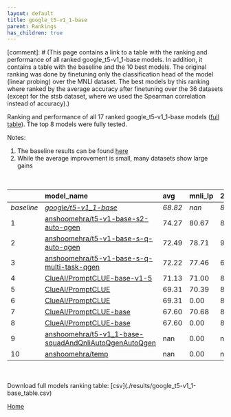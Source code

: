 ```yaml
---
layout: default
title: google_t5-v1_1-base
parent: Rankings
has_children: true
---
```

[comment]: # (This page contains a link to a table with the ranking and performance of all ranked google_t5-v1_1-base models. In addition, it contains a table with the baseline and the 10 best models. The original ranking was done by finetuning only the classification head of the model (linear probing) over the MNLI dataset.  The best models  by this ranking where ranked by the average accuracy after finetuning over the 36 datasets (except for the stsb dataset, where we used the Spearman correlation instead of accuracy).)

Ranking and performance of all 17 ranked google_t5-v1_1-base models ([full table](./results/google_t5-v1_1-base_table.csv)).  The top 8 models were fully tested.

Notes:
1. The baseline results can be found [here](google_t5-v1_1-base_pretrain_scores_table)
1. While the average improvement is small, many datasets show large gains
<br>


|            | model_name                                                                                                                                                                                                                                                                                                                                                                                                                                                                                                                                                                                                                                                                                                                                                | avg     | mnli_lp   | 20_newsgroup   | ag_news   | amazon_reviews_multi   | anli    | boolq   | cb      | cola    | copa    | dbpedia   | esnli   | financial_phrasebank   | imdb    | isear   | mnli    | mrpc    | multirc   | poem_sentiment   | qnli    | qqp     | rotten_tomatoes   | rte     | sst2    | sst_5bins   | stsb    | trec_coarse   | trec_fine   | tweet_ev_emoji   | tweet_ev_emotion   | tweet_ev_hate   | tweet_ev_irony   | tweet_ev_offensive   | tweet_ev_sentiment   | wic     | wnli    | wsc     | yahoo_answers   |
|:-----------|:----------------------------------------------------------------------------------------------------------------------------------------------------------------------------------------------------------------------------------------------------------------------------------------------------------------------------------------------------------------------------------------------------------------------------------------------------------------------------------------------------------------------------------------------------------------------------------------------------------------------------------------------------------------------------------------------------------------------------------------------------------|:--------|:----------|:---------------|:----------|:-----------------------|:--------|:--------|:--------|:--------|:--------|:----------|:--------|:-----------------------|:--------|:--------|:--------|:--------|:----------|:-----------------|:--------|:--------|:------------------|:--------|:--------|:------------|:--------|:--------------|:------------|:-----------------|:-------------------|:----------------|:-----------------|:---------------------|:---------------------|:--------|:--------|:--------|:----------------|
| *baseline* | *[google/t5-v1_1-base](google/t5-v1_1-base_pretrain_scores_table)*                                                                                                                                                                                                                                                                                                                                                                                                                                                                                                                                                                                                                                                                                        | *68.82* | *nan*     | *82.88*        | *88.18*   | *66.91*                | *38.06* | *65.57* | *55.45* | *70.18* | *40.50* | *70.77*   | *85.58* | *66.74*                | *92.99* | *71.06* | *75.51* | *72.83* | *56.14*   | *68.08*          | *89.37* | *83.60* | *86.05*           | *60.58* | *93.72* | *51.84*     | *68.79* | *93.25*       | *82.07*     | *33.46*          | *75.61*            | *51.52*         | *67.62*          | *82.61*              | *69.88*              | *55.84* | *46.90* | *48.32* | *69.26*         |
| 1          | [anshoomehra/t5-v1-base-s2-auto-qgen](model_gain_chart?avg=5.45&mnli_lp=nan&20_newsgroup=5.49&ag_news=-11.81&amazon_reviews_multi=15.19&anli=10.03&boolq=-11.57&cb=5.49&cola=5.56&copa=22.96&dbpedia=12.89&esnli=-37.49&financial_phrasebank=3.23&imdb=-47.51&isear=20.54&mnli=16.05&mrpc=17.36&multirc=32.56&poem_sentiment=-1.82&qnli=-19.70&qqp=3.97&rotten_tomatoes=-7.58&rte=-4.24&sst2=-18.97&sst_5bins=1.35&stsb=2.16&trec_coarse=-0.59&trec_fine=-27.59&tweet_ev_emoji=53.16&tweet_ev_emotion=15.95&tweet_ev_hate=4.82&tweet_ev_irony=22.39&tweet_ev_offensive=-12.64&tweet_ev_sentiment=16.74&wic=14.89&wnli=43.11&wsc=23.38&yahoo_answers=28.34&model_name=anshoomehra%2Ft5-v1-base-s2-auto-qgen&base_name=google%2Ft5-v1_1-base)               | 74.27   | 80.67     | 88.37          | 76.37     | 82.09                  | 48.09   | 54.00   | 60.93   | 75.74   | 63.46   | 83.65     | 48.09   | 69.97                  | 45.48   | 91.60   | 91.56   | 90.19   | 88.70     | 66.26            | 69.68   | 87.56   | 78.47             | 56.34   | 74.74   | 53.20       | 70.95   | 92.66         | 54.48       | 86.63            | 91.56              | 56.34           | 90.01            | 69.97                | 86.63                | 70.73   | 90.01   | 71.70   | 97.60           |
| 2          | [anshoomehra/t5-v1-base-s-q-auto-qgen](model_gain_chart?avg=3.66&mnli_lp=nan&20_newsgroup=14.12&ag_news=-17.64&amazon_reviews_multi=-22.26&anli=6.44&boolq=4.18&cb=-0.45&cola=6.23&copa=19.98&dbpedia=20.03&esnli=4.16&financial_phrasebank=10.11&imdb=-40.50&isear=-0.42&mnli=-19.17&mrpc=8.05&multirc=9.85&poem_sentiment=18.32&qnli=0.37&qqp=6.08&rotten_tomatoes=6.27&rte=-16.08&sst2=-12.42&sst_5bins=14.28&stsb=15.89&trec_coarse=-0.89&trec_fine=1.58&tweet_ev_emoji=18.59&tweet_ev_emotion=-5.07&tweet_ev_hate=32.78&tweet_ev_irony=3.06&tweet_ev_offensive=7.07&tweet_ev_sentiment=-7.43&wic=-19.30&wnli=9.44&wsc=40.38&yahoo_answers=16.15&model_name=anshoomehra%2Ft5-v1-base-s-q-auto-qgen&base_name=google%2Ft5-v1_1-base)                   | 72.49   | 78.71     | 97.00          | 70.53     | 44.65                  | 44.50   | 69.76   | 55.00   | 76.41   | 60.48   | 90.80     | 89.74   | 76.85                  | 52.49   | 70.63   | 56.34   | 80.88   | 65.99     | 86.40            | 89.74   | 89.68   | 92.32             | 44.50   | 81.30   | 66.12       | 84.68   | 92.36         | 83.65       | 52.05            | 70.54              | 84.30           | 70.69            | 89.68                | 62.45                | 36.54   | 56.34   | 88.70   | 85.41           |
| 3          | [anshoomehra/t5-v1-base-s-q-multi-task-qgen](model_gain_chart?avg=3.40&mnli_lp=nan&20_newsgroup=-13.27&ag_news=-22.38&amazon_reviews_multi=4.90&anli=7.10&boolq=10.49&cb=29.03&cola=19.48&copa=51.26&dbpedia=12.72&esnli=3.78&financial_phrasebank=16.75&imdb=-27.19&isear=-17.99&mnli=-30.35&mrpc=-17.83&multirc=31.01&poem_sentiment=24.35&qnli=0.91&qqp=-23.08&rotten_tomatoes=-8.55&rte=8.01&sst2=-40.65&sst_5bins=25.07&stsb=-3.43&trec_coarse=-48.09&trec_fine=8.21&tweet_ev_emoji=36.15&tweet_ev_emotion=8.97&tweet_ev_hate=38.76&tweet_ev_irony=0.97&tweet_ev_offensive=-30.50&tweet_ev_sentiment=19.48&wic=-3.76&wnli=5.21&wsc=44.11&yahoo_answers=2.55&model_name=anshoomehra%2Ft5-v1-base-s-q-multi-task-qgen&base_name=google%2Ft5-v1_1-base) | 72.22   | 77.46     | 69.61          | 65.80     | 71.81                  | 45.16   | 76.07   | 84.48   | 89.66   | 91.76   | 83.49     | 89.36   | 83.49                  | 65.80   | 53.06   | 45.16   | 55.00   | 87.15     | 92.43            | 90.28   | 60.52   | 77.50             | 68.59   | 53.06   | 76.92       | 65.36   | 45.16         | 90.28       | 69.61            | 84.58              | 90.28           | 68.59            | 52.11                | 89.36                | 52.08   | 52.11   | 92.43   | 71.81           |
| 4          | [ClueAI/PromptCLUE-base-v1-5](model_gain_chart?avg=2.31&mnli_lp=nan&20_newsgroup=0.17&ag_news=0.42&amazon_reviews_multi=-0.93&anli=5.22&boolq=1.98&cb=14.20&cola=-1.53&copa=14.50&dbpedia=4.90&esnli=3.27&financial_phrasebank=-8.44&imdb=-4.46&isear=-9.19&mnli=9.59&mrpc=4.62&multirc=3.27&poem_sentiment=10.77&qnli=-2.50&qqp=5.13&rotten_tomatoes=-5.18&rte=-1.37&sst2=-4.61&sst_5bins=-5.69&stsb=13.02&trec_coarse=1.15&trec_fine=6.33&tweet_ev_emoji=10.28&tweet_ev_emotion=-1.01&tweet_ev_hate=-2.12&tweet_ev_irony=1.64&tweet_ev_offensive=-1.80&tweet_ev_sentiment=-3.13&wic=2.78&wnli=6.62&wsc=15.14&yahoo_answers=0.01&model_name=ClueAI%2FPromptCLUE-base-v1-5&base_name=google%2Ft5-v1_1-base)                                               | 71.13   | 71.00     | 83.05          | 88.60     | 65.98                  | 43.28   | 67.55   | 69.64   | 68.65   | 55.00   | 75.67     | 88.85   | 58.30                  | 88.53   | 61.86   | 85.10   | 77.45   | 59.41     | 78.85            | 86.88   | 88.73   | 80.86             | 59.21   | 89.11   | 46.15       | 81.82   | 94.40         | 88.40       | 43.74            | 74.60              | 49.39           | 69.26            | 80.81                | 66.75                | 58.62   | 53.52   | 63.46   | 69.27           |
| 5          | [ClueAI/PromptCLUE](model_gain_chart?avg=0.48&mnli_lp=nan&20_newsgroup=0.58&ag_news=0.59&amazon_reviews_multi=-11.91&anli=5.38&boolq=3.45&cb=5.27&cola=-1.63&copa=14.50&dbpedia=5.20&esnli=3.16&financial_phrasebank=-22.91&imdb=-11.66&isear=-9.13&mnli=13.23&mrpc=6.34&multirc=5.00&poem_sentiment=20.05&qnli=-45.94&qqp=0.87&rotten_tomatoes=-41.20&rte=-2.82&sst2=-28.06&sst_5bins=37.26&stsb=13.58&trec_coarse=-21.13&trec_fine=12.73&tweet_ev_emoji=17.24&tweet_ev_emotion=6.14&tweet_ev_hate=14.88&tweet_ev_irony=16.27&tweet_ev_offensive=3.57&tweet_ev_sentiment=-16.36&wic=8.27&wnli=6.62&wsc=11.30&yahoo_answers=-1.39&model_name=ClueAI%2FPromptCLUE&base_name=google%2Ft5-v1_1-base)                                                         | 69.31   | 70.39     | 83.46          | 88.77     | 55.00                  | 43.44   | 69.02   | 60.71   | 68.55   | 55.00   | 75.97     | 88.74   | 43.83                  | 81.33   | 61.93   | 88.74   | 79.17   | 61.14     | 88.12            | 43.44   | 84.46   | 44.84             | 57.76   | 65.66   | 89.11       | 82.37   | 72.12         | 94.80       | 50.71            | 81.74              | 66.40           | 83.89            | 86.18                | 53.52                | 64.11   | 53.52   | 59.62   | 67.87           |
| 6          | [ClueAI/PromptCLUE](model_gain_chart?avg=0.48&mnli_lp=nan&20_newsgroup=0.58&ag_news=0.59&amazon_reviews_multi=-11.91&anli=5.38&boolq=3.45&cb=5.27&cola=-1.63&copa=14.50&dbpedia=5.20&esnli=3.16&financial_phrasebank=-22.91&imdb=-11.66&isear=-9.13&mnli=13.23&mrpc=6.34&multirc=5.00&poem_sentiment=20.05&qnli=-45.94&qqp=0.87&rotten_tomatoes=-41.20&rte=-2.82&sst2=-28.06&sst_5bins=37.26&stsb=13.58&trec_coarse=-21.13&trec_fine=12.73&tweet_ev_emoji=17.24&tweet_ev_emotion=6.14&tweet_ev_hate=14.88&tweet_ev_irony=16.27&tweet_ev_offensive=3.57&tweet_ev_sentiment=-16.36&wic=8.27&wnli=6.62&wsc=11.30&yahoo_answers=-1.39&model_name=ClueAI%2FPromptCLUE&base_name=google%2Ft5-v1_1-base)                                                         | 69.31   | 0.00      | 83.46          | 88.77     | 55.00                  | 43.44   | 69.02   | 60.71   | 68.55   | 55.00   | 75.97     | 88.74   | 43.83                  | 81.33   | 61.93   | 88.74   | 79.17   | 61.14     | 88.12            | 43.44   | 84.46   | 44.84             | 57.76   | 65.66   | 89.11       | 82.37   | 72.12         | 94.80       | 50.71            | 81.74              | 66.40           | 83.89            | 86.18                | 53.52                | 64.11   | 53.52   | 59.62   | 67.87           |
| 7          | [ClueAI/PromptCLUE-base](model_gain_chart?avg=-1.22&mnli_lp=nan&20_newsgroup=5.63&ag_news=-20.84&amazon_reviews_multi=-0.90&anli=5.56&boolq=-10.57&cb=3.22&cola=-1.63&copa=23.61&dbpedia=16.03&esnli=-41.96&financial_phrasebank=17.15&imdb=-21.14&isear=4.91&mnli=-16.30&mrpc=7.32&multirc=3.48&poem_sentiment=-24.24&qnli=-35.85&qqp=-1.23&rotten_tomatoes=-34.93&rte=27.65&sst2=-11.97&sst_5bins=16.65&stsb=0.23&trec_coarse=-38.35&trec_fine=-39.31&tweet_ev_emoji=52.72&tweet_ev_emotion=-16.40&tweet_ev_hate=36.70&tweet_ev_irony=-24.00&tweet_ev_offensive=1.28&tweet_ev_sentiment=16.30&wic=33.16&wnli=-3.28&wsc=13.09&yahoo_answers=14.20&model_name=ClueAI%2FPromptCLUE-base&base_name=google%2Ft5-v1_1-base)                                   | 67.60   | 70.68     | 88.51          | 67.33     | 66.00                  | 43.62   | 55.00   | 58.66   | 68.55   | 64.11   | 86.80     | 43.62   | 83.89                  | 71.85   | 75.97   | 59.21   | 80.15   | 59.62     | 43.83            | 53.52   | 82.37   | 51.11             | 88.22   | 81.74   | 68.49       | 69.02   | 54.90         | 42.76       | 86.18            | 59.21              | 88.22           | 43.62            | 83.89                | 86.18                | 89.00   | 43.62   | 61.41   | 83.46           |
| 8          | [ClueAI/PromptCLUE-base](model_gain_chart?avg=-1.22&mnli_lp=nan&20_newsgroup=5.63&ag_news=-20.84&amazon_reviews_multi=-0.90&anli=5.56&boolq=-10.57&cb=3.22&cola=-1.63&copa=23.61&dbpedia=16.03&esnli=-41.96&financial_phrasebank=17.15&imdb=-21.14&isear=4.91&mnli=-16.30&mrpc=7.32&multirc=3.48&poem_sentiment=-24.24&qnli=-35.85&qqp=-1.23&rotten_tomatoes=-34.93&rte=27.65&sst2=-11.97&sst_5bins=16.65&stsb=0.23&trec_coarse=-38.35&trec_fine=-39.31&tweet_ev_emoji=52.72&tweet_ev_emotion=-16.40&tweet_ev_hate=36.70&tweet_ev_irony=-24.00&tweet_ev_offensive=1.28&tweet_ev_sentiment=16.30&wic=33.16&wnli=-3.28&wsc=13.09&yahoo_answers=14.20&model_name=ClueAI%2FPromptCLUE-base&base_name=google%2Ft5-v1_1-base)                                   | 67.60   | 0.00      | 88.51          | 67.33     | 66.00                  | 43.62   | 55.00   | 58.66   | 68.55   | 64.11   | 86.80     | 43.62   | 83.89                  | 71.85   | 75.97   | 59.21   | 80.15   | 59.62     | 43.83            | 53.52   | 82.37   | 51.11             | 88.22   | 81.74   | 68.49       | 69.02   | 54.90         | 42.76       | 86.18            | 59.21              | 88.22           | 43.62            | 83.89                | 86.18                | 89.00   | 43.62   | 61.41   | 83.46           |
| 9          | [anshoomehra/t5-v1_1-base-squadAndQnliAutoQgenAutoQgen](model_gain_chart?avg=nan&mnli_lp=nan&20_newsgroup=nan&ag_news=nan&amazon_reviews_multi=nan&anli=nan&boolq=nan&cb=nan&cola=nan&copa=nan&dbpedia=nan&esnli=nan&financial_phrasebank=nan&imdb=nan&isear=nan&mnli=nan&mrpc=nan&multirc=nan&poem_sentiment=nan&qnli=nan&qqp=nan&rotten_tomatoes=nan&rte=nan&sst2=nan&sst_5bins=nan&stsb=nan&trec_coarse=nan&trec_fine=nan&tweet_ev_emoji=nan&tweet_ev_emotion=nan&tweet_ev_hate=nan&tweet_ev_irony=nan&tweet_ev_offensive=nan&tweet_ev_sentiment=nan&wic=nan&wnli=nan&wsc=nan&yahoo_answers=nan&model_name=anshoomehra%2Ft5-v1_1-base-squadAndQnliAutoQgenAutoQgen&base_name=google%2Ft5-v1_1-base)                                                    | nan     | 0.00      | nan            | nan       | nan                    | nan     | nan     | nan     | nan     | nan     | nan       | nan     | nan                    | nan     | nan     | nan     | nan     | nan       | nan              | nan     | nan     | nan               | nan     | nan     | nan         | nan     | nan           | nan         | nan              | nan                | nan             | nan              | nan                  | nan                  | nan     | nan     | nan     | nan             |
| 10         | [anshoomehra/temp](model_gain_chart?avg=nan&mnli_lp=nan&20_newsgroup=nan&ag_news=nan&amazon_reviews_multi=nan&anli=nan&boolq=nan&cb=nan&cola=nan&copa=nan&dbpedia=nan&esnli=nan&financial_phrasebank=nan&imdb=nan&isear=nan&mnli=nan&mrpc=nan&multirc=nan&poem_sentiment=nan&qnli=nan&qqp=nan&rotten_tomatoes=nan&rte=nan&sst2=nan&sst_5bins=nan&stsb=nan&trec_coarse=nan&trec_fine=nan&tweet_ev_emoji=nan&tweet_ev_emotion=nan&tweet_ev_hate=nan&tweet_ev_irony=nan&tweet_ev_offensive=nan&tweet_ev_sentiment=nan&wic=nan&wnli=nan&wsc=nan&yahoo_answers=nan&model_name=anshoomehra%2Ftemp&base_name=google%2Ft5-v1_1-base)                                                                                                                              | nan     | 0.00      | nan            | nan       | nan                    | nan     | nan     | nan     | nan     | nan     | nan       | nan     | nan                    | nan     | nan     | nan     | nan     | nan       | nan              | nan     | nan     | nan               | nan     | nan     | nan         | nan     | nan           | nan         | nan              | nan                | nan             | nan              | nan                  | nan                  | nan     | nan     | nan     | nan             |


<br>
<br>
Download full models ranking table: [csv](./results/google_t5-v1_1-base_table.csv)

[Home](Home)